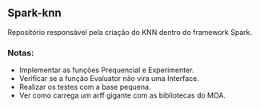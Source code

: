 ## Spark-knn

Repositório responsável pela criação do KNN dentro do framework Spark.

### Notas:
- Implementar as funções Prequencial e Experimenter.
- Verificar se a função Evaluator não vira uma Interface.
- Realizar os testes com a base pequena.
- Ver como carrega um arff gigante com as bibliotecas do MOA.

